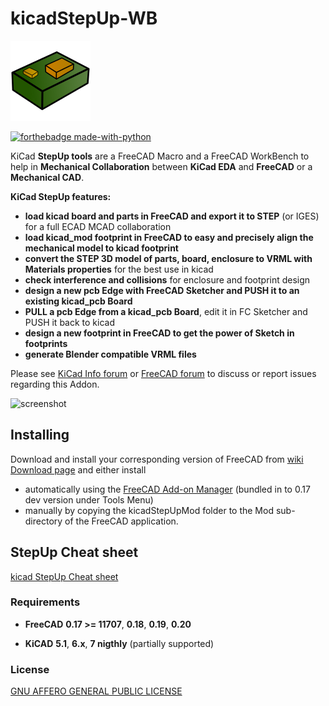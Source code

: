 kicadStepUp-WB
==============

![icon](Resources/icons/kicad-StepUp-tools-WB.svg)

[![forthebadge made-with-python](http://ForTheBadge.com/images/badges/made-with-python.svg)](https://www.python.org/)

KiCad **StepUp tools** are a FreeCAD Macro and a FreeCAD WorkBench to help in **Mechanical Collaboration** between **KiCad EDA** and **FreeCAD** or a **Mechanical CAD**.

**KiCad StepUp features:** 

- **load kicad board and parts in FreeCAD and export it to STEP** (or IGES) for a full ECAD MCAD collaboration
- **load kicad_mod footprint in FreeCAD to easy and precisely align the mechanical model to kicad footprint**
- **convert the STEP 3D model of parts, board, enclosure to VRML with Materials properties** for the best use in kicad
- **check interference and collisions** for enclosure and footprint design 
- **design a new pcb Edge with FreeCAD Sketcher and PUSH it to an existing kicad_pcb Board** 
- **PULL a pcb Edge from a kicad_pcb Board**, edit it in FC Sketcher and PUSH it back to kicad
- **design a new footprint in FreeCAD to get the power of Sketch in footprints**
- **generate Blender compatible VRML files**

Please see [KiCad Info forum](https://forum.kicad.info/search?q=step) or [FreeCAD forum](https://forum.freecadweb.org/viewtopic.php?f=24&t=14276) to discuss or report issues regarding this Addon.

![screenshot](https://cdn.hackaday.io/images/7537561443908546062.png)


Installing
----------

Download and install your corresponding version of FreeCAD from [wiki Download page](http://www.freecadweb.org/wiki/Download) and either install

- automatically using the [FreeCAD Add-on Manager](https://github.com/FreeCAD/FreeCAD-addons) (bundled in to 0.17 dev version under Tools Menu)
- manually by copying the kicadStepUpMod folder to the Mod sub-directory of the FreeCAD application.

StepUp Cheat sheet
------------------

[kicad StepUp Cheat sheet](https://github.com/easyw/kicadStepUpMod/raw/master/demo/kicadStepUp-cheat-sheet.pdf)

### Requirements

- **FreeCAD** **0.17 >= 11707**, **0.18**, **0.19**, **0.20**

- **KiCAD** **5.1**, **6.x**, **7 nigthly** (partially supported)


### License

[GNU AFFERO GENERAL PUBLIC LICENSE](https://www.gnu.org/licenses/agpl-3.0.en.html)
